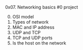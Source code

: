 0x07. Networking basics #0 project


0. OSI model
1. Types of network
2. MAC and IP address
3. UDP and TCP
4. TCP and UDP ports
5. Is the host on the network

